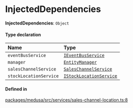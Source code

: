 # InjectedDependencies

 **InjectedDependencies**: `Object`

#### Type declaration

| Name | Type |
| :------ | :------ |
| `eventBusService` | [`IEventBusService`](../interfaces/IEventBusService.md) |
| `manager` | [`EntityManager`](../classes/EntityManager.md) |
| `salesChannelService` | [`SalesChannelService`](../classes/SalesChannelService.md) |
| `stockLocationService` | [`IStockLocationService`](../interfaces/IStockLocationService.md) |

#### Defined in

[packages/medusa/src/services/sales-channel-location.ts:8](https://github.com/medusajs/medusa/blob/3d9f5ae63/packages/medusa/src/services/sales-channel-location.ts#L8)
